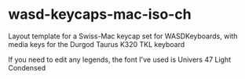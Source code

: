# wasd-keycaps-mac-iso-ch
Layout template for a Swiss-Mac keycap set for WASDKeyboards, with media keys for the Durgod Taurus K320 TKL keyboard

If you need to edit any legends, the font I've used is Univers 47 Light Condensed
